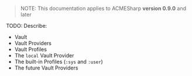 > NOTE: This documentation applies to ACMESharp **version 0.9.0** and later

TODO: Describe:
* Vault
* Vault Providers
* Vault Profiles
* The `local` Vault Provider
* The built-in Profiles (`:sys` and `:user`)
* The future Vault Providers
